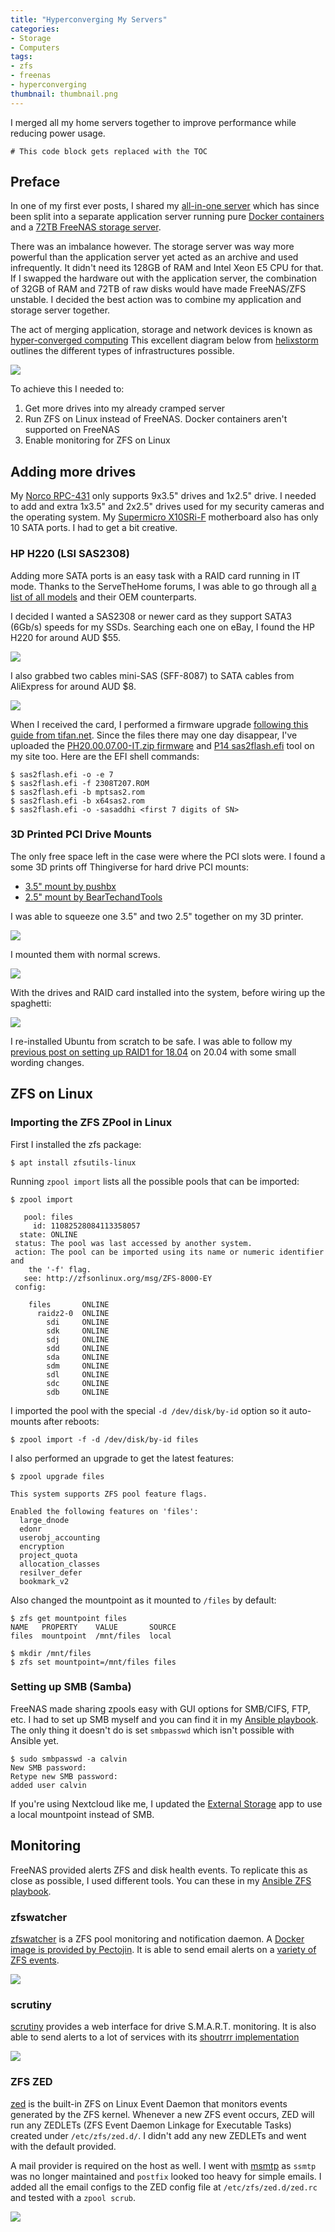 ```yaml
---
title: "Hyperconverging My Servers"
categories:
- Storage
- Computers
tags:
- zfs
- freenas
- hyperconverging
thumbnail: thumbnail.png
---
```


I merged all my home servers together to improve performance while reducing power usage.

<!-- more -->

```toc
# This code block gets replaced with the TOC
```

## Preface

In one of my first ever posts, I shared my [all-in-one server](/all-in-one-esxi-server) which has since been split into a separate application server running pure [Docker containers](/migrating-from-vms-to-docker) and a [72TB FreeNAS storage server](/my-72tb-freenas-server).

There was an imbalance however. The storage server was way more powerful than the application server yet acted as an archive and used infrequently. It didn't need its 128GB of RAM and Intel Xeon E5 CPU for that. If I swapped the hardware out with the application server, the combination of 32GB of RAM and 72TB of raw disks would have made FreeNAS/ZFS unstable. I decided the best action was to combine my application and storage server together.

The act of merging application, storage and network devices is known as [hyper-converged computing](https://en.wikipedia.org/wiki/Hyper-converged_infrastructure) This excellent diagram below from [helixstorm](https://www.helixstorm.com/blog/hyperconverged-infrastructure/) outlines the different types of infrastructures possible.

![](hyperconverge-diagram.jpg)

To achieve this I needed to:

1. Get more drives into my already cramped server
2. Run ZFS on Linux instead of FreeNAS. Docker containers aren't supported on FreeNAS
3. Enable monitoring for ZFS on Linux

## Adding more drives

My [Norco RPC-431](http://www.norcotek.com/product/rpc-431/) only supports 9x3.5" drives and 1x2.5" drive. I needed to add and extra 1x3.5" and 2x2.5" drives used for my security cameras and the operating system. My [Supermicro X10SRi-F](https://www.supermicro.com/products/motherboard/xeon/c600/X10SRi-F.cfm) motherboard also has only 10 SATA ports. I had to get a bit creative.

### HP H220 (LSI SAS2308)

Adding more SATA ports is an easy task with a RAID card running in IT mode. Thanks to the ServeTheHome forums, I was able to go through all [a list of all models](https://forums.servethehome.com/index.php?threads/lsi-raid-controller-and-hba-complete-listing-plus-oem-models.599/) and their OEM counterparts.

I decided I wanted a SAS2308 or newer card as they support SATA3 (6Gb/s) speeds for my SSDs. Searching each one on eBay, I found the HP H220 for around AUD $55.

![](hp-h220.png)

I also grabbed two cables mini-SAS (SFF-8087) to SATA cables from AliExpress for around AUD $8.

![](sas-to-sata.png)

When I received the card, I performed a firmware upgrade [following this guide from tifan.net](https://tifan.net/blog/2019/01/28/hp-h220-lsi-2308-9207-8i-stock-firmware-on-dell-r720/). Since the files there may one day disappear, I've uploaded the [PH20.00.07.00-IT.zip firmware](PH20.00.07.00-IT.zip) and [P14 sas2flash.efi](sas2flash.efi) tool on my site too. Here are the EFI shell commands:

```shell-session
$ sas2flash.efi -o -e 7
$ sas2flash.efi -f 2308T207.ROM
$ sas2flash.efi -b mptsas2.rom
$ sas2flash.efi -b x64sas2.rom
$ sas2flash.efi -o -sasaddhi <first 7 digits of SN>
```

### 3D Printed PCI Drive Mounts

The only free space left in the case were where the PCI slots were. I found a some 3D prints off Thingiverse for hard drive PCI mounts:

- [3.5" mount by pushbx](https://www.thingiverse.com/thing:133833)
- [2.5" mount by BearTechandTools](https://www.thingiverse.com/thing:946543)

I was able to squeeze one 3.5" and two 2.5" together on my 3D printer.

![](3d-printed-pci-hdd.png)

I mounted them with normal screws.

![](3d-printed-mounted.png)

With the drives and RAID card installed into the system, before wiring up the spaghetti:

![](3d-printed-installed.png)

I re-installed Ubuntu from scratch to be safe. I was able to follow my [previous post on setting up RAID1 for 18.04](/install-ubuntu-18.04-on-raid1) on 20.04 with some small wording changes.

## ZFS on Linux

### Importing the ZFS ZPool in Linux

First I installed the zfs package:

```shell-session
$ apt install zfsutils-linux
```

Running `zpool import` lists all the possible pools that can be imported:

```shell-session
$ zpool import

   pool: files
     id: 11082528084113358057
  state: ONLINE
 status: The pool was last accessed by another system.
 action: The pool can be imported using its name or numeric identifier and
	the '-f' flag.
   see: http://zfsonlinux.org/msg/ZFS-8000-EY
 config:

	files       ONLINE
	  raidz2-0  ONLINE
	    sdi     ONLINE
	    sdk     ONLINE
	    sdj     ONLINE
	    sdd     ONLINE
	    sda     ONLINE
	    sdm     ONLINE
	    sdl     ONLINE
	    sdc     ONLINE
	    sdb     ONLINE
```

I imported the pool with the special `-d /dev/disk/by-id` option so it auto-mounts after reboots:

```shell-session
$ zpool import -f -d /dev/disk/by-id files
```

I also performed an upgrade to get the latest features:

```shell-session
$ zpool upgrade files

This system supports ZFS pool feature flags.

Enabled the following features on 'files':
  large_dnode
  edonr
  userobj_accounting
  encryption
  project_quota
  allocation_classes
  resilver_defer
  bookmark_v2
```

Also changed the mountpoint as it mounted to `/files` by default:

```shell-session
$ zfs get mountpoint files
NAME   PROPERTY    VALUE       SOURCE
files  mountpoint  /mnt/files  local

$ mkdir /mnt/files
$ zfs set mountpoint=/mnt/files files
```

### Setting up SMB (Samba)

FreeNAS made sharing zpools easy with GUI options for SMB/CIFS, FTP, etc. I had to set up SMB myself and you can find it in my [Ansible playbook](https://github.com/calvinbui/ansible-monorepo/commit/01ba996ef0777ae61fbc4a725538ff62f6dc8481). The only thing it doesn't do is set `smbpasswd` which isn't possible with Ansible yet.

```shell-session
$ sudo smbpasswd -a calvin
New SMB password:
Retype new SMB password:
added user calvin
```

If you're using Nextcloud like me, I updated the [External Storage](https://docs.nextcloud.com/server/latest/admin_manual/configuration_files/external_storage_configuration_gui.html) app to use a local mountpoint instead of SMB.

## Monitoring

FreeNAS provided alerts ZFS and disk health events. To replicate this as close as possible, I used different tools. You can these in my [Ansible ZFS playbook](https://github.com/calvinbui/ansible-monorepo/commit/4c99e906e805824929a198e5bb87b34ffbb0fd2d).

### zfswatcher

[zfswatcher](https://github.com/rouben/zfswatcher) is a ZFS pool monitoring and notification daemon. A [Docker image is provided by Pectojin](https://github.com/Pectojin/docker-zfswatcher). It is able to send email alerts on a [variety of ZFS events](https://github.com/damicon/zfswatcher/blob/master/etc/zfswatcher.conf#L54).

![](zfswatcher.png)

### scrutiny

[scrutiny](https://github.com/AnalogJ/scrutiny) provides a web interface for drive S.M.A.R.T. monitoring. It is also able to send alerts to a lot of services with its [shoutrrr implementation](https://containrrr.dev/shoutrrr/services/overview/)

![](scrutiny.png)

### ZFS ZED

[zed](https://zfsonlinux.org/manpages/0.8.0/man8/zed.8.html) is the built-in ZFS on Linux Event Daemon that monitors events generated by the ZFS kernel. Whenever a new ZFS event occurs, ZED will run any ZEDLETs (ZFS Event Daemon Linkage for Executable Tasks) created under `/etc/zfs/zed.d/`. I didn't add any new ZEDLETs and went with the default provided.

A mail provider is required on the host as well. I went with [msmtp](https://marlam.de/msmtp/) as `ssmtp` was no longer maintained and `postfix` looked too heavy for simple emails. I added all the email configs to the ZED config file at `/etc/zfs/zed.d/zed.rc` and tested with a `zpool scrub`.

![](zfs-zed-email.png)
